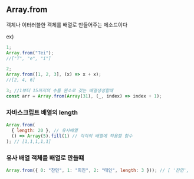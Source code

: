 ## Array.from

객체나 이터러블한 객체를 배열로 만들어주는 메소드이다

ex)

```js
1;
Array.from("Tei");
//["T", "e", "i"]

2;
Array.from([1, 2, 3], (x) => x + x);
//[2, 4, 6]

3; //1부터 15까지의 수를 원소로 갖는 배열생성할때
const arr = Array.from(Array(31), (_, index) => index + 1);
```

### 자바스크립트 배열의 length

```js
Array.from(
  { length: 20 }, // 유사배열
  () => Array(5).fill(1) // 각각의 배열에 적용할 함수
); // [1,1,1,1,1]
```

### 유사 배열 객체를 배열로 만들떄

```js
Array.from({ 0: "찬민", 1: "희진", 2: "태인", length: 3 })); // [ '찬민', '희진', '태인' ]
```
